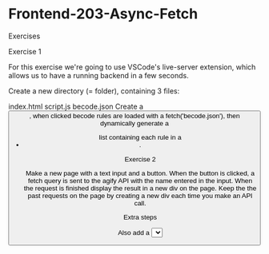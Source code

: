 # Frontend-203-Async-Fetch

Exercises

Exercise 1

For this exercise we're going to use VSCode's live-server extension, which allows us to have a running backend in a few seconds.

Create a new directory (= folder), containing 3 files:

index.html
script.js
becode.json
Create a <button>, when clicked becode rules are loaded with a fetch('becode.json'), then dynamically generate a <ul> list containing each rule in a <li>.

Exercise 2

Make a new page with a text input and a button. When the button is clicked, a fetch query is sent to the agify API with the name entered in the input. When the request is finished display the result in a new div on the page. Keep the the past requests on the page by creating a new div each time you make an API call.

Extra steps

Also add a <select> field with a few countries in it, to narrow down the search to a specific country. You'll have to look in agify documentation to know more about that.
Store the previous results in a localStorage so you don't have to fetch them again!
Using the promise syntax? Try to use async/await instead!
